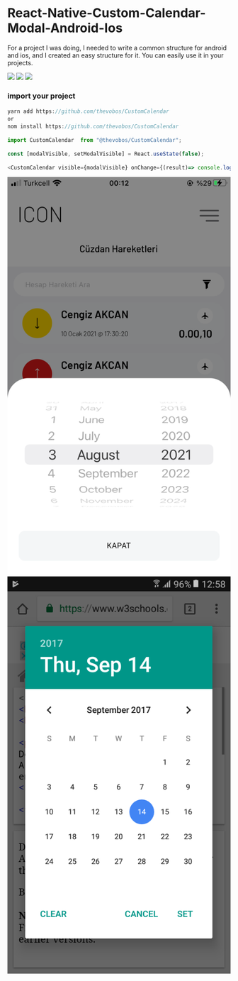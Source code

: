 # React-Native-Custom-Calendar-Modal-Android-Ios
For a project I was doing, I needed to write a common structure for android and ios, and I created an easy structure for it. You can easily use it in your projects.

![](	https://img.shields.io/github/forks/thevobos/CustomCalendar)  ![](https://img.shields.io/github/stars/thevobos/CustomCalendar) ![](https://img.shields.io/github/issues/thevobos/CustomCalendar)

### import your project

```javascript
yarn add https://github.com/thevobos/CustomCalendar
or
nom install https://github.com/thevobos/CustomCalendar
```

```javascript
import CustomCalendar  from "@thevobos/CustomCalendar";
```

```javascript
const [modalVisible, setModalVisible] = React.useState(false);
```

```javascript
<CustomCalendar visible={modalVisible} onChange={(result)=> console.log(result) } onClose={(response)=>setModalVisible(response)} />
```

![](https://raw.githubusercontent.com/thevobos/CustomCalendar/main/IMG_0433.PNG) ![](https://raw.githubusercontent.com/thevobos/CustomCalendar/main/b4OBx.png) 
